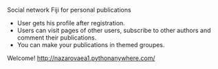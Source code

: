 
Social network Fiji for personal publications 

- User gets his profile after registration. 
- Users can visit pages of other users, subscribe to other authors and comment their publications.
- You can make your publications in themed groupes.

Welcome! http://nazarovaea1.pythonanywhere.com/
